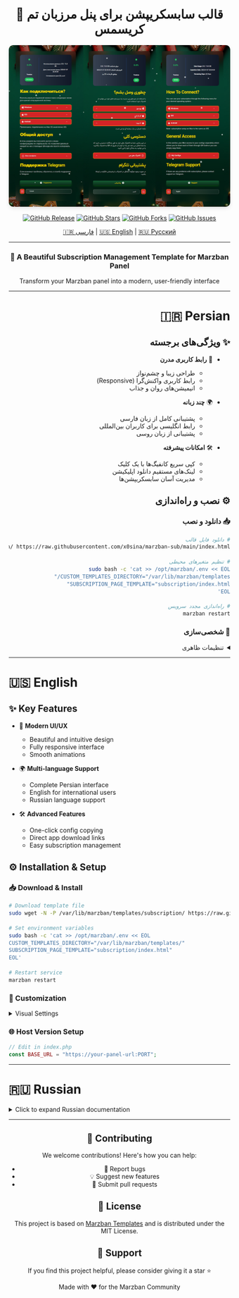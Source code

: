 <div align="center">
  
# 🎄 قالب سابسکریپشن برای پنل مرزبان تم کریسمس



<p align="center">
  <img src="https://raw.githubusercontent.com/Troniza/MarzbanTemplate/main/PreviewTemplate%400.5x.png" alt="Marzban-Sub Preview" width="800" style="border-radius: 10px; box-shadow: 0 4px 8px rgba(0,0,0,0.1);"/>
</p>

[![GitHub Release](https://img.shields.io/github/v/release/Troniza/MarzbanTemplate?color=blue&style=for-the-badge&logo=github)](https://github.com/x0sina/marzban-sub/releases)
[![GitHub Stars](https://img.shields.io/github/stars/Troniza/MarzbanTemplate?color=yellow&style=for-the-badge&logo=github)](https://github.com/x0sina/marzban-sub/stargazers)
[![GitHub Forks](https://img.shields.io/github/forks/Troniza/MarzbanTemplate?color=green&style=for-the-badge&logo=github)](https://github.com/x0sina/marzban-sub/network)
[![GitHub Issues](https://img.shields.io/github/issues/Troniza/MarzbanTemplate?color=red&style=for-the-badge&logo=github)](https://github.com/x0sina/marzban-sub/issues)

<p align="center">
  <a href="#-persian">🇮🇷 فارسی</a> |
  <a href="#-english">🇺🇸 English</a> |
  <a href="#-russian">🇷🇺 Русский</a>
</p>

</div>

---

<div align="center">
  <h3>🌟 A Beautiful Subscription Management Template for Marzban Panel</h3>
  <p>Transform your Marzban panel into a modern, user-friendly interface</p>
</div>

---

<div dir="rtl">

# 🇮🇷 Persian

## ✨ ویژگی‌های برجسته
- 🎯 **رابط کاربری مدرن**
  - طراحی زیبا و چشم‌نواز
  - رابط کاربری واکنش‌گرا (Responsive)
  - انیمیشن‌های روان و جذاب
  
- 🌍 **چند زبانه**
  - پشتیبانی کامل از زبان فارسی
  - رابط انگلیسی برای کاربران بین‌المللی
  - پشتیبانی از زبان روسی

- 🛠️ **امکانات پیشرفته**
  - کپی سریع کانفیگ‌ها با یک کلیک
  - لینک‌های مستقیم دانلود اپلیکیشن
  - مدیریت آسان سابسکریپشن‌ها

## ⚙️ نصب و راه‌اندازی

### 📥 دانلود و نصب
```bash
# دانلود فایل قالب
sudo wget -N -P /var/lib/marzban/templates/subscription/ https://raw.githubusercontent.com/x0sina/marzban-sub/main/index.html

# تنظیم متغیرهای محیطی
sudo bash -c 'cat >> /opt/marzban/.env << EOL
CUSTOM_TEMPLATES_DIRECTORY="/var/lib/marzban/templates/"
SUBSCRIPTION_PAGE_TEMPLATE="subscription/index.html"
EOL'

# راه‌اندازی مجدد سرویس
marzban restart
```

### 🎨 شخصی‌سازی

<details>
<summary>تنظیمات ظاهری</summary>

1. **تغییر لوگو**
```html
<!-- جستجو برای -->
images/marzban.svg
```

2. **تغییر پس‌زمینه**
```css
/* جستجو برای */
background: url('...')
```

3. **تغییر آیدی پشتیبانی تلگرام**
```html
<!-- جستجو برای -->
https://t.me/yourID
```
</details>

</div>

---

# 🇺🇸 English

## ✨ Key Features
- 🎯 **Modern UI/UX**
  - Beautiful and intuitive design
  - Fully responsive interface
  - Smooth animations
  
- 🌍 **Multi-language Support**
  - Complete Persian interface
  - English for international users
  - Russian language support

- 🛠️ **Advanced Features**
  - One-click config copying
  - Direct app download links
  - Easy subscription management

## ⚙️ Installation & Setup

### 📥 Download & Install
```bash
# Download template file
sudo wget -N -P /var/lib/marzban/templates/subscription/ https://raw.githubusercontent.com/x0sina/marzban-sub/main/index.html

# Set environment variables
sudo bash -c 'cat >> /opt/marzban/.env << EOL
CUSTOM_TEMPLATES_DIRECTORY="/var/lib/marzban/templates/"
SUBSCRIPTION_PAGE_TEMPLATE="subscription/index.html"
EOL'

# Restart service
marzban restart
```

### 🎨 Customization

<details>
<summary>Visual Settings</summary>

1. **Change Logo**
```html
<!-- Search for -->
images/marzban.svg
```

2. **Change Background**
```css
/* Search for */
background: url('...')
```

3. **Change Telegram Support ID**
```html
<!-- Search for -->
https://t.me/yourID
```
</details>

### 🌐 Host Version Setup
```php
// Edit in index.php
const BASE_URL = "https://your-panel-url:PORT";
```

---

# 🇷🇺 Russian

<details>
<summary>Click to expand Russian documentation</summary>

## ✨ Основные функции
- Современный пользовательский интерфейс
- Многоязычная поддержка
- Продвинутые функции управления

[Полная документация на русском языке скоро будет доступна]
</details>

---

<div align="center">

## 🤝 Contributing

We welcome contributions! Here's how you can help:
- 🐛 Report bugs
- 💡 Suggest new features
- 🔧 Submit pull requests

## 📝 License

This project is based on [Marzban Templates](https://github.com/Gozargah/Marzban) and is distributed under the MIT License.

## 💖 Support

If you find this project helpful, please consider giving it a star ⭐

<p align="center">Made with ❤️ for the Marzban Community</p>

</div>
